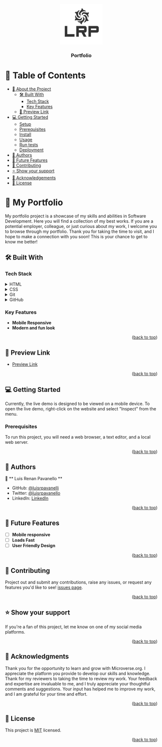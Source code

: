 <a name="readme-top"></a>
<div align="center">
  <img src="./icons/logo.png" alt="LRP" width="140"  height="auto" />
  <br/>

  <h3><b>Portfolio</b></h3> 

</div>

<!-- TABLE OF CONTENTS -->

# 📗 Table of Contents

- [📖 About the Project](#about-project)
  - [🛠 Built With](#built-with)
    - [Tech Stack](#tech-stack)
    - [Key Features](#key-features)
  - [🚀 Preview Link](#preview-link)
- [💻 Getting Started](#getting-started)
  - [Setup](#setup)
  - [Prerequisites](#prerequisites)
  - [Install](#install)
  - [Usage](#usage)
  - [Run tests](#run-tests)
  - [Deployment](#triangular_flag_on_post-deployment)
- [👥 Authors](#authors)
- [🔭 Future Features](#future-features)
- [🤝 Contributing](#contributing)
- [⭐️ Show your support](#support)
- [🙏 Acknowledgements](#acknowledgements)
- [📝 License](#license)

<!-- PROJECT DESCRIPTION -->

# 📖 My Portfolio <a name="about-project"></a>

My portfolio project is a showcase of my skills and abilities in Software Development. Here you will find a collection of my best works. If you are a potential employer, colleague, or just curious about my work, I welcome you to browse through my portfolio. Thank you for taking the time to visit, and I hope to make a connection with you soon! This is your chance to get to know me better! 

## 🛠 Built With <a name="built-with"></a>

### Tech Stack <a name="tech-stack"></a>

<details>
  <summary>HTML</summary>
</details>

<details>
  <summary>CSS</summary>
</details>

<details>
<summary>Git</summary>
</details>

<details>
<summary>GitHub</summary>
</details>

<!-- Features -->

### Key Features <a name="key-features"></a>

- **Mobile Responsive**
- **Modern and fun look**

<p align="right">(<a href="#readme-top">back to top</a>)</p>

<!-- Preview link -->

## 🚀 Preview Link <a name="preview-link"></a>

- [Preview Link](https://htmlpreview.github.io/?https://github.com/luisrpavanelli/Portfolio-Project/blob/header/index.html)

<p align="right">(<a href="#readme-top">back to top</a>)</p>

<!-- GETTING STARTED -->

## 💻 Getting Started <a name="getting-started"></a>

Currently, the live demo is designed to be viewed on a mobile device. To open the live demo, right-click on the website and select "Inspect" from the menu.

### Prerequisites

To run this project, you will need a web browser, a text editor, and a local web server.

<p align="right">(<a href="#readme-top">back to top</a>)</p>

<!-- AUTHORS -->

## 👥 Authors <a name="authors"></a>

👤 ** Luis Renan Pavanello **

- GitHub: [@luisrpavanelli](https://github.com/luisrpavanelli)
- Twitter: [@luisrpavanello](https://twitter.com/luisrpavanello)
- LinkedIn: [LinkedIn](https://linkedin.com/in/luisrpavanello)

<p align="right">(<a href="#readme-top">back to top</a>)</p>

<!-- FUTURE FEATURES -->

## 🔭 Future Features <a name="future-features"></a>

- [ ] **Mobile responsive**
- [ ] **Loads Fast**
- [ ] **User Friendly Design**

<p align="right">(<a href="#readme-top">back to top</a>)</p>

<!-- CONTRIBUTING -->

## 🤝 Contributing <a name="contributing"></a>

Project out and submit any contributions, raise any issues, or request any features you'd like to see! [issues page](../../issues/).

<p align="right">(<a href="#readme-top">back to top</a>)</p>

<!-- SUPPORT -->

## ⭐️ Show your support <a name="support"></a>

If you're a fan of this project, let me know on one of my social media platforms.

<p align="right">(<a href="#readme-top">back to top</a>)</p>

<!-- ACKNOWLEDGEMENTS -->

## 🙏 Acknowledgments <a name="acknowledgements"></a>

Thank you for the opportunity to learn and grow with Microverse.org. I appreciate the platform you provide to develop our skills and knowledge. Thank for my reviewers to taking the time to review my work. Your feedback and expertise are invaluable to me, and I truly appreciate your thoughtful comments and suggestions. Your input has helped me to improve my work, and I am grateful for your time and effort.

<p align="right">(<a href="#readme-top">back to top</a>)</p>

<!-- LICENSE -->

## 📝 License <a name="license"></a>

This project is [MIT](https://github.com/luisrpavanelli/Portfolio-Project/blob/main/LICENSE) licensed.

<p align="right">(<a href="#readme-top">back to top</a>)</p>